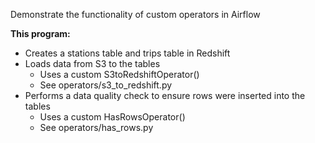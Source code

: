 Demonstrate the functionality of custom operators in Airflow

**This program:**

* Creates a stations table and trips table in Redshift
* Loads data from S3 to the tables
  * Uses a custom S3toRedshiftOperator()
  * See operators/s3_to_redshift.py
* Performs a data quality check to ensure rows were inserted into the tables
  * Uses a custom HasRowsOperator()
  * See operators/has_rows.py
  
  
